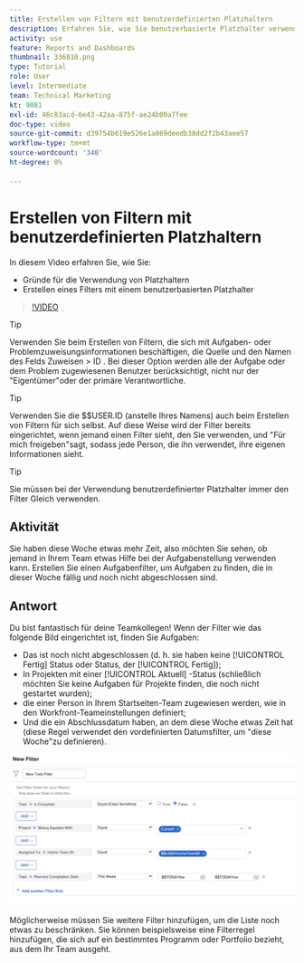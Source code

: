 ```yaml
---
title: Erstellen von Filtern mit benutzerdefinierten Platzhaltern
description: Erfahren Sie, wie Sie benutzerbasierte Platzhalter verwenden und wie Sie einen Filter basierend auf dem angemeldeten Benutzer erstellen.
activity: use
feature: Reports and Dashboards
thumbnail: 336810.png
type: Tutorial
role: User
level: Intermediate
team: Technical Marketing
kt: 9081
exl-id: 46c83acd-6e43-42aa-875f-ae24b09a7fee
doc-type: video
source-git-commit: d39754b619e526e1a869deedb38dd2f2b43aee57
workflow-type: tm+mt
source-wordcount: '340'
ht-degree: 0%

---
```


# Erstellen von Filtern mit benutzerdefinierten Platzhaltern

In diesem Video erfahren Sie, wie Sie:

* Gründe für die Verwendung von Platzhaltern
* Erstellen eines Filters mit einem benutzerbasierten Platzhalter

>[!VIDEO](https://video.tv.adobe.com/v/336810/?quality=12)

>[!TIP]
>
>Verwenden Sie beim Erstellen von Filtern, die sich mit Aufgaben- oder Problemzuweisungsinformationen beschäftigen, die Quelle und den Namen des Felds Zuweisen > ID .  Bei dieser Option werden alle der Aufgabe oder dem Problem zugewiesenen Benutzer berücksichtigt, nicht nur der &quot;Eigentümer&quot;oder der primäre Verantwortliche.

>[!TIP]
>
>Verwenden Sie die $$USER.ID (anstelle Ihres Namens) auch beim Erstellen von Filtern für sich selbst. Auf diese Weise wird der Filter bereits eingerichtet, wenn jemand einen Filter sieht, den Sie verwenden, und &quot;Für mich freigeben&quot;sagt, sodass jede Person, die ihn verwendet, ihre eigenen Informationen sieht.

>[!TIP]
>
>Sie müssen bei der Verwendung benutzerdefinierter Platzhalter immer den Filter Gleich verwenden.

## Aktivität

Sie haben diese Woche etwas mehr Zeit, also möchten Sie sehen, ob jemand in Ihrem Team etwas Hilfe bei der Aufgabenstellung verwenden kann. Erstellen Sie einen Aufgabenfilter, um Aufgaben zu finden, die in dieser Woche fällig und noch nicht abgeschlossen sind.

## Antwort

Du bist fantastisch für deine Teamkollegen! Wenn der Filter wie das folgende Bild eingerichtet ist, finden Sie Aufgaben:

* Das ist noch nicht abgeschlossen (d. h. sie haben keine [!UICONTROL Fertig] Status oder Status, der [!UICONTROL Fertig]);
* In Projekten mit einer [!UICONTROL Aktuell] -Status (schließlich möchten Sie keine Aufgaben für Projekte finden, die noch nicht gestartet wurden);
* die einer Person in Ihrem Startseiten-Team zugewiesen werden, wie in den Workfront-Teameinstellungen definiert;
* Und die ein Abschlussdatum haben, an dem diese Woche etwas Zeit hat (diese Regel verwendet den vordefinierten Datumsfilter, um &quot;diese Woche&quot;zu definieren).

![Ein Bild des Bildschirms zum Erstellen eines Aufgabenfilters mit einem benutzerbasierten Platzhalter](assets/user-wildcard-exercise-answer.png)

Möglicherweise müssen Sie weitere Filter hinzufügen, um die Liste noch etwas zu beschränken. Sie können beispielsweise eine Filterregel hinzufügen, die sich auf ein bestimmtes Programm oder Portfolio bezieht, aus dem Ihr Team ausgeht.
